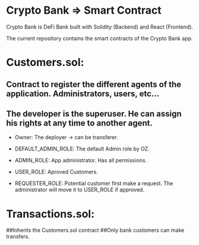 # Crypto Bank => Smart Contract

Crypto Bank is DeFi Bank built with Solidity (Backend) and React (Frontend).

The current repository contains the smart contracts of the Crypto Bank app.

# Customers.sol:

## Contract to register the different agents of the application. Administrators, users, etc...
## The developer is the superuser. He can assign his rights at any time to another agent.

- Owner: The deployer -> can be transferer.

- DEFAULT_ADMIN_ROLE: The default Admin role by OZ.

- ADMIN_ROLE: App administrator. Has all permissions.

- USER_ROLE: Aproved Customers.

- REQUESTER_ROLE: Potential customer first make a request. The administrator will move it to USER_ROLE if approved.


# Transactions.sol:

##Inherits the Customers.sol contract
##Only bank customers can make transfers.